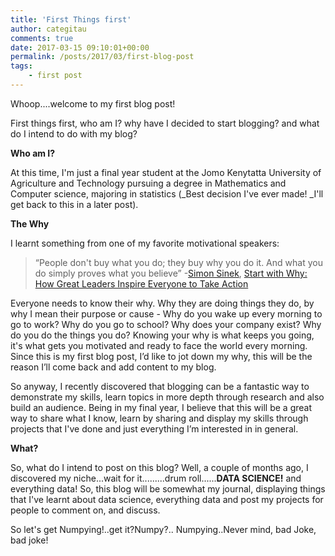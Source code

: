 ```yaml
---
title: 'First Things first'
author: categitau
comments: true
date: 2017-03-15 09:10:01+00:00
permalink: /posts/2017/03/first-blog-post
tags:
    - first post
---
```


Whoop....welcome to my first blog post!

First things first, who am I? why have I decided to start blogging? and what do I intend to do with my blog?

**Who am I?**

At this time, I'm just a final year student at the Jomo Kenytatta University of Agriculture and Technology pursuing a degree in Mathematics and Computer science, majoring in statistics (_Best decision I've ever made! _I'll get back to this in a later post).

**The Why**

I learnt something from one of my favorite motivational speakers:


>“People don't buy what you do; they buy why you do it. And what you do simply proves what you believe”
-[Simon Sinek](https://www.goodreads.com/author/show/3158574.Simon_Sinek), [Start with Why: How Great Leaders Inspire Everyone to Take Action](https://www.goodreads.com/work/quotes/7367737)


Everyone needs to know their why. Why they are doing things they do, by why I mean their purpose or cause - Why do you wake up every morning to go to work? Why do you go to school? Why does your company exist? Why do you do the things you do? Knowing your why is what keeps you going, it's what gets you motivated and ready to face the world every morning. Since this is my first blog post, I’d like to jot down my why, this will be the reason I’ll come back and add content to my blog.

So anyway, I recently discovered that blogging can be a fantastic way to demonstrate my skills, learn topics in more depth through research and also build an audience. Being in my final year, I believe that this will be a great way to share what I know, learn by sharing and display my skills through projects that I've done and just everything I’m interested in in general.

**What?**

So, what do I intend to post on this blog? Well, a couple of months ago, I discovered my niche...wait for it.........drum roll......**DATA SCIENCE!** and everything data! So, this blog will be somewhat my journal, displaying things that I've learnt about data science, everything data and post my projects for people to comment on, and discuss.

So let's get Numpying!..get it?Numpy?.. Numpying..Never mind, bad Joke, bad joke!

